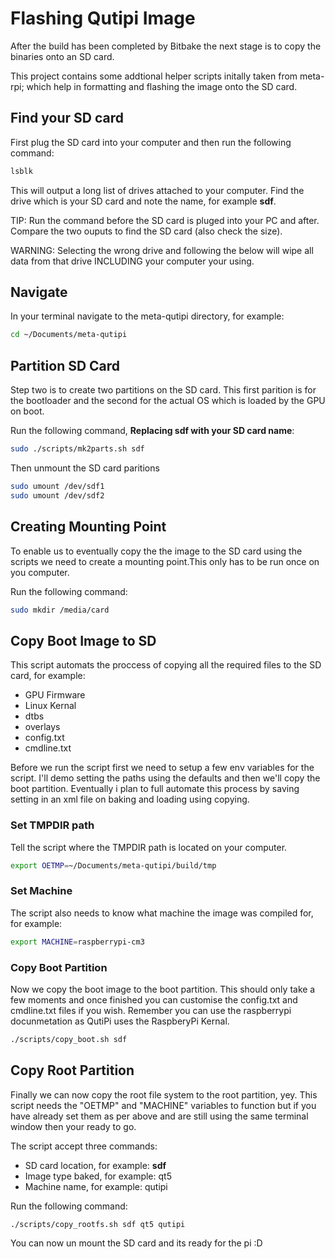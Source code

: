 # Flashing Qutipi Image

After the build has been completed by Bitbake the next stage is to copy the binaries onto an SD card.

This project contains some addtional helper scripts initally taken from meta-rpi; which help in formatting and flashing the image onto the SD card.

## Find your SD card

First plug the SD card into your computer and then run the following command:

```bash
lsblk
```

This will output a long list of drives attached to your computer. Find the drive which is your SD card and note the name, for example **sdf**.

TIP: Run the command before the SD card is pluged into your PC and after. Compare the two ouputs to find the SD card (also check the size).

WARNING: Selecting the wrong drive and following the below will wipe all data from that drive INCLUDING your computer your using. 

## Navigate

In your terminal navigate to the meta-qutipi directory, for example:

```bash
cd ~/Documents/meta-qutipi
```

## Partition SD Card

Step two is to create two partitions on the SD card. This first parition is for the bootloader and the second for the actual OS which is loaded by the GPU on boot. 

Run the following command, **Replacing sdf with your SD card name**:

```bash
sudo ./scripts/mk2parts.sh sdf
```

Then unmount the SD card paritions

```bash
sudo umount /dev/sdf1
sudo umount /dev/sdf2
```

## Creating Mounting Point

To enable us to eventually copy the the image to the SD card using the scripts we need to create a mounting point.This only has to be run once on you computer.

Run the following command:

```bash
sudo mkdir /media/card
```

## Copy Boot Image to SD

This script automats the proccess of copying all the required files to the SD card, for example:

  * GPU Firmware
  * Linux Kernal
  * dtbs
  * overlays
  * config.txt
  * cmdline.txt

Before we run the script first we need to setup a few env variables for the script. I'll demo setting the paths using the defaults and then we'll copy the boot partition. Eventually i plan to full automate this process by saving setting in an xml file on baking and loading using copying.

### Set TMPDIR path

Tell the script where the TMPDIR path is located on your computer.

``` bash
export OETMP=~/Documents/meta-qutipi/build/tmp
```

### Set Machine

The script also needs to know what machine the image was compiled for, for example:

```bash
export MACHINE=raspberrypi-cm3
```

### Copy Boot Partition

Now we copy the boot image to the boot partition. This should only take a few moments and once finished you can customise the config.txt and cmdline.txt files if you wish. Remember you can use the raspberrypi docunmetation as QutiPi uses the RaspberyPi Kernal.

```bash
./scripts/copy_boot.sh sdf
```

## Copy Root Partition

Finally we can now copy the root file system to the root partition, yey. This script needs the "OETMP" and "MACHINE" variables to function but if you have already set them as per above and are still using the same terminal window then your ready to go.

The script accept three commands:

  * SD card location, for example: **sdf**
  * Image type baked, for example: qt5
  * Machine name, for example: qutipi

Run the following command:

```bash
./scripts/copy_rootfs.sh sdf qt5 qutipi
```

You can now un mount the SD card and its ready for the pi :D

